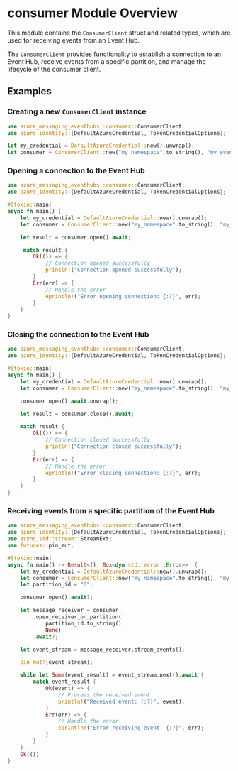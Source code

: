 <!-- cspell: words -->

# consumer Module Overview

This module contains the `ConsumerClient` struct and related types, which are used for receiving events from an Event Hub.

The `ConsumerClient` provides functionality to establish a connection to an Event Hub, receive events from a specific partition,
and manage the lifecycle of the consumer client.

## Examples

### Creating a new `ConsumerClient` instance

```rust no_run
use azure_messaging_eventhubs::consumer::ConsumerClient;
use azure_identity::{DefaultAzureCredential, TokenCredentialOptions};

let my_credential = DefaultAzureCredential::new().unwrap();
let consumer = ConsumerClient::new("my_namespace".to_string(), "my_eventhub".to_string(), None, my_credential, None);
```

### Opening a connection to the Event Hub

```rust no_run
use azure_messaging_eventhubs::consumer::ConsumerClient;
use azure_identity::{DefaultAzureCredential, TokenCredentialOptions};

#[tokio::main]
async fn main() {
    let my_credential = DefaultAzureCredential::new().unwrap();
    let consumer = ConsumerClient::new("my_namespace".to_string(), "my_eventhub".to_string(), None, my_credential, None);

    let result = consumer.open().await;

     match result {
        Ok(()) => {
            // Connection opened successfully
            println!("Connection opened successfully");
        }
        Err(err) => {
            // Handle the error
            eprintln!("Error opening connection: {:?}", err);
        }
    }
}
```

### Closing the connection to the Event Hub

```rust no_run
use azure_messaging_eventhubs::consumer::ConsumerClient;
use azure_identity::{DefaultAzureCredential, TokenCredentialOptions};

#[tokio::main]
async fn main() {
    let my_credential = DefaultAzureCredential::new().unwrap();
    let consumer = ConsumerClient::new("my_namespace".to_string(), "my_eventhub".to_string(), None, my_credential, None);

    consumer.open().await.unwrap();

    let result = consumer.close().await;

    match result {
        Ok(()) => {
            // Connection closed successfully
            println!("Connection closed successfully");
        }
        Err(err) => {
            // Handle the error
            eprintln!("Error closing connection: {:?}", err);
        }
    }
}
```

### Receiving events from a specific partition of the Event Hub

```rust no_run
use azure_messaging_eventhubs::consumer::ConsumerClient;
use azure_identity::{DefaultAzureCredential, TokenCredentialOptions};
use async_std::stream::StreamExt;
use futures::pin_mut;

#[tokio::main]
async fn main() -> Result<(), Box<dyn std::error::Error>>  {
    let my_credential = DefaultAzureCredential::new().unwrap();
    let consumer = ConsumerClient::new("my_namespace".to_string(), "my_eventhub".to_string(), None, my_credential, None);
    let partition_id = "0";

    consumer.open().await?;

    let message_receiver = consumer
        .open_receiver_on_partition(
            partition_id.to_string(),
            None)
        .await?;

    let event_stream = message_receiver.stream_events();

    pin_mut!(event_stream);

    while let Some(event_result) = event_stream.next().await {
        match event_result {
            Ok(event) => {
                // Process the received event
                println!("Received event: {:?}", event);
            }
            Err(err) => {
                // Handle the error
                eprintln!("Error receiving event: {:?}", err);
            }
        }
    }
    Ok(())
}
```
